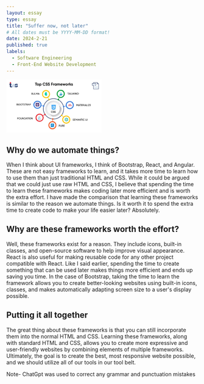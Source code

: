 ```yaml
---
layout: essay
type: essay
title: "Suffer now, not later"
# All dates must be YYYY-MM-DD format!
date: 2024-2-21
published: true
labels:
  - Software Engineering
  - Front-End Website Development
---
```


<img width="250px" class="rounded mx-auto" src="../img/difficulty/Top-CSS-Frameworks.jpg">

## Why do we automate things?

When I think about UI frameworks, I think of Bootstrap, React, and Angular. These are not easy frameworks to learn, and it takes more time to learn how to use them than just traditional HTML and CSS. While it could be argued that we could just use raw HTML and CSS, I believe that spending the time to learn these frameworks makes coding later more efficient and is worth the extra effort. I have made the comparison that learning these frameworks is similar to the reason we automate things. Is it worth it to spend the extra time to create code to make your life easier later? Absolutely.

##  Why are these frameworks worth the effort?

Well, these frameworks exist for a reason. They include icons, built-in classes, and open-source software to help improve visual appearance. React is also useful for making reusable code for any other project compatible with React. Like I said earlier, spending the time to create something that can be used later makes things more efficient and ends up saving you time. In the case of Bootstrap, taking the time to learn the framework allows you to create better-looking websites using built-in icons, classes, and makes automatically adapting screen size to a user's display possible.

## Putting it all together

The great thing about these frameworks is that you can still incorporate them into the normal HTML and CSS. Learning these frameworks, along with standard HTML and CSS, allows you to create more expressive and user-friendly websites by combining elements of multiple frameworks. Ultimately, the goal is to create the best, most responsive website possible, and we should utilize all of our tools in our tool belt.

Note- ChatGpt was used to correct any grammar and punctuation mistakes
